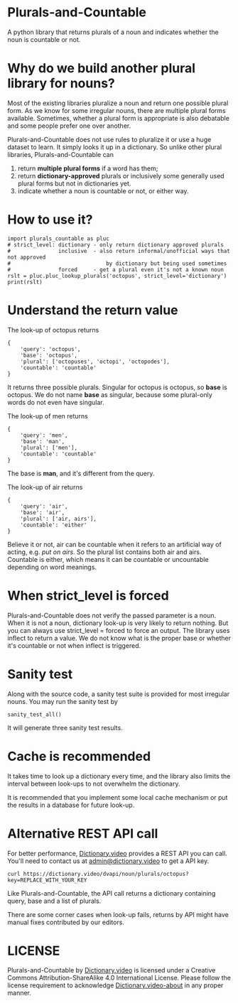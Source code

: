 Plurals-and-Countable
==============
A python library that returns plurals of a noun and indicates whether the noun is countable or not.

# Why do we build another plural library for nouns?
Most of the existing libraries pluralize a noun and return one possible plural form. As we know for some irregular nouns, there are multiple plural forms available. Sometimes, whether a plural form is appropriate is also debatable and some people prefer one over another. 

Plurals-and-Countable does not use rules to pluralize it or use a huge dataset to learn. It simply looks it up in a dictionary. So unlike other plural libraries, Plurals-and-Countable can
1. return **multiple plural forms** if a word has them;
2. return **dictionary-approved** plurals or inclusively some generally used plural forms but not in dictionaries yet.
3. indicate whether a noun is countable or not, or either way.

# How to use it?
```
import plurals_countable as pluc
# strict_level: dictionary - only return dictionary approved plurals
#               inclusive  - also return informal/unofficial ways that not approved 
#                              by dictionary but being used sometimes
#               forced     - get a plural even it's not a known noun
rslt = pluc.pluc_lookup_plurals('octopus', strict_level='dictionary')
print(rslt)
```

# Understand the return value
The look-up of octopus returns
```
{
    'query': 'octopus', 
    'base': 'octopus', 
    'plural': ['octopuses', 'octopi', 'octopodes'], 
    'countable': 'countable'
}
```

It returns three possible plurals. Singular for octopus is octopus, so **base** is octopus. We do not name **base** as singular, because some plural-only words do not even have singular.

The look-up of men returns
```
{
    'query': 'men', 
    'base': 'man', 
    'plural': ['men'], 
    'countable': 'countable'
}
```
The base is **man**, and it's different from the query.

The look-up of air returns
```
{
    'query': 'air', 
    'base': 'air', 
    'plural': ['air, airs'], 
    'countable': 'either'
}
```
Believe it or not, air can be countable when it refers to an artificial way of acting, e.g. *put on airs*. So the plural list contains both air and airs. Countable is either, which means it can be countable or uncountable depending on word meanings.

# When strict_level is forced
Plurals-and-Countable does not verify the passed parameter is a noun. When it is not a noun, dictionary look-up is very likely to return nothing. But you can always use strict_level = forced to force an output. The library uses inflect to return a value. We do not know what is the proper base or whether it's countable or not when inflect is triggered.

# Sanity test
Along with the source code, a sanity test suite is provided for most irregular nouns. You may run the sanity test by
```
sanity_test_all()
```
It will generate three sanity test results.

# Cache is recommended
It takes time to look up a dictionary every time, and the library also limits the interval between look-ups to not overwhelm the dictionary. 

It is recommended that you implement some local cache mechanism or put the results in a database for future look-up.

# Alternative REST API call
For better performance, [Dictionary.video](https://dictionary.video) provides a REST API you can call. You'll need to contact us at admin@dictionary.video to get a API key.
```
curl https://dictionary.video/dvapi/noun/plurals/octopus?key=REPLACE_WITH_YOUR_KEY
```
Like Plurals-and-Countable, the API call returns a dictionary containing query, base and a list of plurals.

There are some corner cases when look-up fails, returns by API might have manual fixes contributed by our editors.

# LICENSE
Plurals-and-Countable by [Dictionary.video](https://dictionary.video) is licensed under a Creative Commons Attribution-ShareAlike 4.0 International License. Please follow the license requirement to acknowledge [Dictionary.video-about](https://dictionary.video/about.html) in any proper manner.
